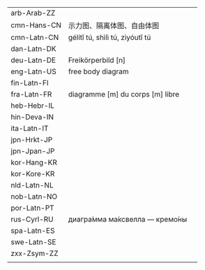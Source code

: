 | | | |
|-|-|-|
| arb-Arab-ZZ |  |  |
| cmn-Hans-CN | 示力图、隔离体图、自由体图 |  |
| cmn-Latn-CN | gélítǐ tú, shìlì tú, zìyóutǐ tú |  |
| dan-Latn-DK |  |  |
| deu-Latn-DE | Freikörperbild [n] |  |
| eng-Latn-US | free body diagram |  |
| fin-Latn-FI |  |  |
| fra-Latn-FR | diagramme [m] du corps [m] libre |  |
| heb-Hebr-IL |  |  |
| hin-Deva-IN |  |  |
| ita-Latn-IT |  |  |
| jpn-Hrkt-JP |  |  |
| jpn-Jpan-JP |  |  |
| kor-Hang-KR |  |  |
| kor-Kore-KR |  |  |
| nld-Latn-NL |  |  |
| nob-Latn-NO |  |  |
| por-Latn-PT |  |  |
| rus-Cyrl-RU | диагра́мма ма́ксвелла — кремо́ны |  |
| spa-Latn-ES |  |  |
| swe-Latn-SE |  |  |
| zxx-Zsym-ZZ |  |  |
|  |  |  |
